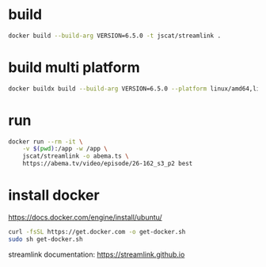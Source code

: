 # build
```bash
docker build --build-arg VERSION=6.5.0 -t jscat/streamlink .
```

# build multi platform
```bash
docker buildx build --build-arg VERSION=6.5.0 --platform linux/amd64,linux/arm64 -t jscat/streamlink:latest --push .
```

# run
```bash
docker run --rm -it \
    -v $(pwd):/app -w /app \
    jscat/streamlink -o abema.ts \
    https://abema.tv/video/episode/26-162_s3_p2 best
```

# install docker
https://docs.docker.com/engine/install/ubuntu/
```bash
curl -fsSL https://get.docker.com -o get-docker.sh
sudo sh get-docker.sh
```

streamlink documentation: https://streamlink.github.io